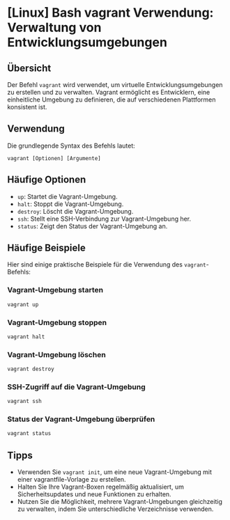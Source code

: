 # [Linux] Bash vagrant Verwendung: Verwaltung von Entwicklungsumgebungen

## Übersicht
Der Befehl `vagrant` wird verwendet, um virtuelle Entwicklungsumgebungen zu erstellen und zu verwalten. Vagrant ermöglicht es Entwicklern, eine einheitliche Umgebung zu definieren, die auf verschiedenen Plattformen konsistent ist.

## Verwendung
Die grundlegende Syntax des Befehls lautet:

```
vagrant [Optionen] [Argumente]
```

## Häufige Optionen
- `up`: Startet die Vagrant-Umgebung.
- `halt`: Stoppt die Vagrant-Umgebung.
- `destroy`: Löscht die Vagrant-Umgebung.
- `ssh`: Stellt eine SSH-Verbindung zur Vagrant-Umgebung her.
- `status`: Zeigt den Status der Vagrant-Umgebung an.

## Häufige Beispiele
Hier sind einige praktische Beispiele für die Verwendung des `vagrant`-Befehls:

### Vagrant-Umgebung starten
```bash
vagrant up
```

### Vagrant-Umgebung stoppen
```bash
vagrant halt
```

### Vagrant-Umgebung löschen
```bash
vagrant destroy
```

### SSH-Zugriff auf die Vagrant-Umgebung
```bash
vagrant ssh
```

### Status der Vagrant-Umgebung überprüfen
```bash
vagrant status
```

## Tipps
- Verwenden Sie `vagrant init`, um eine neue Vagrant-Umgebung mit einer vagrantfile-Vorlage zu erstellen.
- Halten Sie Ihre Vagrant-Boxen regelmäßig aktualisiert, um Sicherheitsupdates und neue Funktionen zu erhalten.
- Nutzen Sie die Möglichkeit, mehrere Vagrant-Umgebungen gleichzeitig zu verwalten, indem Sie unterschiedliche Verzeichnisse verwenden.